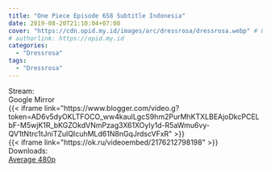 ```yaml
---
title: "One Piece Episode 658 Subtitle Indonesia"
date: 2019-08-20T21:10:04+07:00
cover: "https://cdn.opid.my.id/images/arc/dressrosa/dressrosa.webp" # Optional, cover
# authorlink: https://opid.my.id
categories:
  - "Dressrosa"
tags:
  - "Dressrosa"
---
```

<div class="ui menu violet borderless inverted">
  <div class="header item active">
        Stream:
    </div>
  <a class="active item" data-tab="google">
    <i class="google drive icon"></i> Google
  </a>
  <a class="item nounderline" data-tab="mirror">
    <i class="odnoklassniki icon"></i> Mirror
  </a>
</div>
<div class="ui bottom attached tab segment active" style="border:0 !important;" data-tab="google">
{{< iframe link="https://www.blogger.com/video.g?token=AD6v5dyOKLTFOCO_ww4kaulLgcS9hm2PurMhKTXLBEAjoDkcPCELbF-M5wjK1R_bKGZOkdVNmPzag3X61XOyIy1d-R5aWmu6vy-QV1tNtrc1tJniTZulQIcuhMLd61N8nGqJrdscVFxR" >}}
</div>
<div class="ui bottom attached tab segment" style="border:0 !important;" data-tab="mirror">
{{< iframe link="https://ok.ru/videoembed/2176212798198" >}}
</div>
<div class="ui menu violet borderless inverted">
  <div class="header item active">
        Downloads:
    </div>
  <a class="item nounderline" href="https://ouo.io/5EaZqW" target="_blank" rel="dofollow"><i class="google drive icon"></i>
    Average 480p</a>
</div>